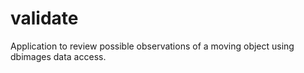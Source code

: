 # validate
Application to review possible observations of a moving object using dbimages data access.
